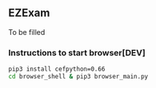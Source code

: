 ## EZExam 

To be filled


### Instructions to start browser[DEV]

```sh
pip3 install cefpython=0.66
cd browser_shell & pip3 browser_main.py
```
